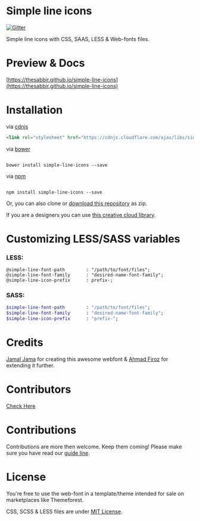 Simple line icons
====

[![Gitter](https://badges.gitter.im/Join%20Chat.svg)](https://gitter.im/thesabbir/simple-line-icons?utm_source=badge&utm_medium=badge&utm_campaign=pr-badge&utm_content=badge)

Simple line icons with CSS, SAAS, LESS & Web-fonts files.

Preview & Docs
===
[https://thesabbir.github.io/simple-line-icons](https://thesabbir.github.io/simple-line-icons)


Installation
====
via [cdnjs](http://cdnjs.com/libraries/simple-line-icons)
```html
<link rel="stylesheet" href="https://cdnjs.cloudflare.com/ajax/libs/simple-line-icons/2.4.1/css/simple-line-icons.css">
```
via [bower](http://bower.io/search/?q=simple-line-icons)

```shell

bower install simple-line-icons --save

```
via [npm](https://www.npmjs.com/package/simple-line-icons)

```shell

npm install simple-line-icons --save

```

Or, you can also clone or [download this repository](https://github.com/thesabbir/simple-line-icons/archive/master.zip) as zip.


If you are a designers you can use [this creative cloud library](http://adobe.ly/2bQ48wl).

Customizing LESS/SASS variables
====

### LESS:

```less
@simple-line-font-path        : "/path/to/font/files";
@simple-line-font-family      : "desired-name-font-family";
@simple-line-icon-prefix      : prefix-;
```

### SASS:

```sass
$simple-line-font-path        : "/path/to/font/files";
$simple-line-font-family      : "desired-name-font-family";
$simple-line-icon-prefix      : "prefix-";
```


Credits
===
[Jamal Jama](https://twitter.com/byjml) for creating this awesome webfont & [Ahmad Firoz](https://twitter.com/firoz_usf) for extending it further.

Contributors
====
[Check Here](https://github.com/thesabbir/simple-line-icons/graphs/contributors)

Contributions
====
Contributions are more then welcome. Keep them coming!
Please make sure you have read our [guide line](/CONTRIBUTING.md).

License
====
You're free to use the web-font in a template/theme intended for sale on marketplaces like Themeforest.

CSS, SCSS & LESS files are under [MIT License](/LICENSE.md).
